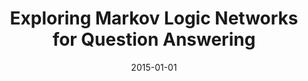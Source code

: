 ---
title: "Exploring Markov Logic Networks for Question Answering"
collection: publications
permalink: /publication/2015-01-01-Exploring-Markov-Logic-Networks-for-Question-Answering
date: 2015-01-01
venue: 'Empirical Methods in Natural Language Processing'
---